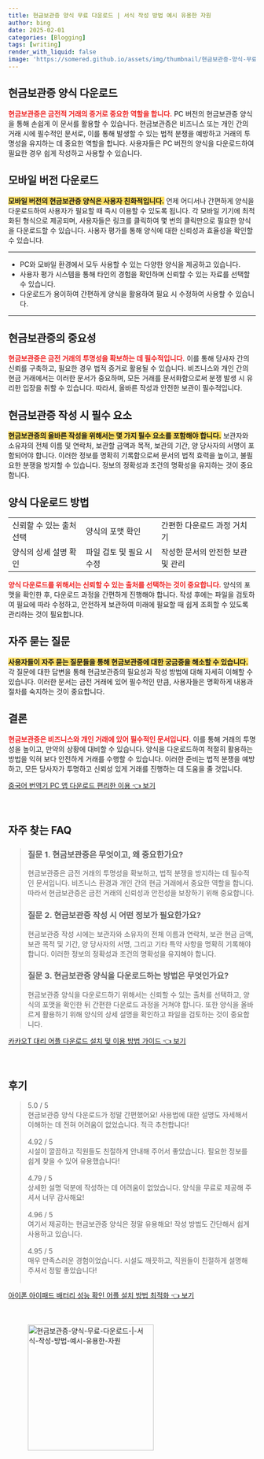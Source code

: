 ```yaml
---
title: 현금보관증 양식 무료 다운로드 | 서식 작성 방법 예시 유용한 자원
author: bing
date: 2025-02-01
categories: [Blogging]
tags: [writing]
render_with_liquid: false
image: 'https://somered.github.io/assets/img/thumbnail/현금보관증-양식-무료-다운로드-|-서식-작성-방법-예시-유용한-자원.webp'
---
```



<h2 id='현금보관증_양식_다운로드'>현금보관증 양식 다운로드</h2>

<p><b><span style="color: #ee2323;">현금보관증은 금전적 거래의 증거로 중요한 역할을 합니다.</span></b> PC 버전의 현금보관증 양식을 통해 손쉽게 이 문서를 활용할 수 있습니다. 현금보관증은 비즈니스 또는 개인 간의 거래 시에 필수적인 문서로, 이를 통해 발생할 수 있는 법적 분쟁을 예방하고 거래의 투명성을 유지하는 데 중요한 역할을 합니다. 사용자들은 PC 버전의 양식을 다운로드하여 필요한 경우 쉽게 작성하고 사용할 수 있습니다.</p>

<h2 id='모바일_버전_다운로드'>모바일 버전 다운로드</h2>

<p><b><span style="background-color: #ffe066;">모바일 버전의 현금보관증 양식은 사용자 친화적입니다.</span></b> 언제 어디서나 간편하게 양식을 다운로드하여 사용자가 필요할 때 즉시 이용할 수 있도록 됩니다. 각 모바일 기기에 최적화된 형식으로 제공되며, 사용자들은 링크를 클릭하여 몇 번의 클릭만으로 필요한 양식을 다운로드할 수 있습니다. 사용자 평가를 통해 양식에 대한 신뢰성과 효율성을 확인할 수 있습니다.</p>

<hr />

<ul>
    <li>PC와 모바일 환경에서 모두 사용할 수 있는 다양한 양식을 제공하고 있습니다.</li>
    <li>사용자 평가 시스템을 통해 타인의 경험을 확인하며 신뢰할 수 있는 자료를 선택할 수 있습니다.</li>
    <li>다운로드가 용이하여 간편하게 양식을 활용하여 필요 시 수정하여 사용할 수 있습니다.</li>
</ul>

<hr />

<h2 id='현금보관증_의_중요성'>현금보관증의 중요성</h2>

<p><b><span style="color: #ee2323;">현금보관증은 금전 거래의 투명성을 확보하는 데 필수적입니다.</span></b> 이를 통해 당사자 간의 신뢰를 구축하고, 필요한 경우 법적 증거로 활용될 수 있습니다. 비즈니스와 개인 간의 현금 거래에서는 이러한 문서가 중요하며, 모든 거래를 문서화함으로써 분쟁 발생 시 유리한 입장을 취할 수 있습니다. 따라서, 올바른 작성과 안전한 보관이 필수적입니다.</p>

<h2 id='현금보관증_작성_시_필수_요소'>현금보관증 작성 시 필수 요소</h2>

<p><b><span style="background-color: #ffe066;">현금보관증의 올바른 작성을 위해서는 몇 가지 필수 요소를 포함해야 합니다.</span></b> 보관자와 소유자의 전체 이름 및 연락처, 보관할 금액과 목적, 보관의 기간, 양 당사자의 서명이 포함되어야 합니다. 이러한 정보를 명확히 기록함으로써 문서의 법적 효력을 높이고, 불필요한 분쟁을 방지할 수 있습니다. 정보의 정확성과 조건의 명확성을 유지하는 것이 중요합니다.</p>

<h2 id='양식_다운로드_방법'>양식 다운로드 방법</h2>

<table>
    <tr>
        <td>신뢰할 수 있는 출처 선택</td>
        <td>양식의 포맷 확인</td>
        <td>간편한 다운로드 과정 거치기</td>
    </tr>
    <tr>
        <td>양식의 상세 설명 확인</td>
        <td>파일 검토 및 필요 시 수정</td>
        <td>작성한 문서의 안전한 보관 및 관리</td>
    </tr>
</table>

<p><b><span style="color: #ee2323;">양식 다운로드를 위해서는 신뢰할 수 있는 출처를 선택하는 것이 중요합니다.</span></b> 양식의 포맷을 확인한 후, 다운로드 과정을 간편하게 진행해야 합니다. 작성 후에는 파일을 검토하여 필요에 따라 수정하고, 안전하게 보관하여 미래에 필요할 때 쉽게 조회할 수 있도록 관리하는 것이 필요합니다.</p>

<h2 id='자주_묻는_질문'>자주 묻는 질문</h2>

<p><b><span style="background-color: #ffe066;">사용자들이 자주 묻는 질문들을 통해 현금보관증에 대한 궁금증을 해소할 수 있습니다.</span></b> 각 질문에 대한 답변을 통해 현금보관증의 필요성과 작성 방법에 대해 자세히 이해할 수 있습니다. 이러한 문서는 금전 거래에 있어 필수적인 만큼, 사용자들은 명확하게 내용과 절차를 숙지하는 것이 중요합니다.</p>

<h2 id='결론'>결론</h2>

<p><b><span style="color: #ee2323;">현금보관증은 비즈니스와 개인 거래에 있어 필수적인 문서입니다.</span></b> 이를 통해 거래의 투명성을 높이고, 만약의 상황에 대비할 수 있습니다. 양식을 다운로드하여 적절히 활용하는 방법을 익혀 보다 안전하게 거래를 수행할 수 있습니다. 이러한 준비는 법적 분쟁을 예방하고, 모든 당사자가 투명하고 신뢰성 있게 거래를 진행하는 데 도움을 줄 것입니다.</p>


<p><a class="click-button" title="중국어 번역기 PC 앱 다운로드 편리한 이용" href="https://somered.github.io/posts/%EC%A4%91%EA%B5%AD%EC%96%B4-%EB%B2%88%EC%97%AD%EA%B8%B0-PC-%EC%95%B1-%EB%8B%A4%EC%9A%B4%EB%A1%9C%EB%93%9C-%ED%8E%B8%EB%A6%AC%ED%95%9C-%EC%9D%B4%EC%9A%A9/" rel="dofollow">중국어 번역기 PC 앱 다운로드 편리한 이용 👈 보기</a></p><br>
<h2 id='자주_찾는_FAQ'>자주 찾는 FAQ</h2>
<div itemscope="" itemtype="https://schema.org/FAQPage">
<blockquote>
<div itemscope="" itemprop="mainEntity" itemtype="https://schema.org/Question">
<h3 itemprop="name">질문 1. 현금보관증은 무엇이고, 왜 중요한가요?</h3>
<div itemscope="" itemprop="acceptedAnswer" itemtype="https://schema.org/Answer">
<span itemprop="text">
<p>현금보관증은 금전 거래의 투명성을 확보하고, 법적 분쟁을 방지하는 데 필수적인 문서입니다. 비즈니스 환경과 개인 간의 현금 거래에서 중요한 역할을 합니다. 따라서 현금보관증은 금전 거래의 신뢰성과 안전성을 보장하기 위해 중요합니다.</p>
</span>
</div>
</div>
<div itemscope="" itemprop="mainEntity" itemtype="https://schema.org/Question">
<h3 itemprop="name">질문 2. 현금보관증 작성 시 어떤 정보가 필요한가요?</h3>
<div itemscope="" itemprop="acceptedAnswer" itemtype="https://schema.org/Answer">
<span itemprop="text">
<p>현금보관증 작성 시에는 보관자와 소유자의 전체 이름과 연락처, 보관 현금 금액, 보관 목적 및 기간, 양 당사자의 서명, 그리고 기타 특약 사항을 명확히 기록해야 합니다. 이러한 정보의 정확성과 조건의 명확성을 유지해야 합니다.</p>
</span>
</div>
</div>
<div itemscope="" itemprop="mainEntity" itemtype="https://schema.org/Question">
<h3 itemprop="name">질문 3. 현금보관증 양식을 다운로드하는 방법은 무엇인가요?</h3>
<div itemscope="" itemprop="acceptedAnswer" itemtype="https://schema.org/Answer">
<span itemprop="text">
<p>현금보관증 양식을 다운로드하기 위해서는 신뢰할 수 있는 출처를 선택하고, 양식의 포맷을 확인한 뒤 간편한 다운로드 과정을 거쳐야 합니다. 또한 양식을 올바르게 활용하기 위해 양식의 상세 설명을 확인하고 파일을 검토하는 것이 중요합니다.</p>
</span>
</div>
</div>
</blockquote>
</div>
<p><a class="click-button" title="카카오T 대리 어플 다운로드 설치 및 이용 방법 가이드" href="https://somered.github.io/posts/%EC%B9%B4%EC%B9%B4%EC%98%A4T-%EB%8C%80%EB%A6%AC-%EC%96%B4%ED%94%8C-%EB%8B%A4%EC%9A%B4%EB%A1%9C%EB%93%9C-%EC%84%A4%EC%B9%98-%EB%B0%8F-%EC%9D%B4%EC%9A%A9-%EB%B0%A9%EB%B2%95-%EA%B0%80%EC%9D%B4%EB%93%9C/" rel="dofollow">카카오T 대리 어플 다운로드 설치 및 이용 방법 가이드 👈 보기</a></p><br>
<h2 id='후기'>후기</h2>
<div itemscope itemtype="https://schema.org/Product">
  <blockquote>
  <div itemprop="review" itemscope itemtype="https://schema.org/Review">
      <div itemprop="reviewRating" itemscope itemtype="https://schema.org/Rating"> <span itemprop="ratingValue">5.0</span> / <span itemprop="bestRating">5</span> </div>
      <span itemprop="reviewBody">현금보관증 양식 다운로드가 정말 간편했어요! 사용법에 대한 설명도 자세해서 이해하는 데 전혀 어려움이 없었습니다. 적극 추천합니다!</span>
  </div>
  <br>
  <div itemprop="review" itemscope itemtype="https://schema.org/Review">
      <div itemprop="reviewRating" itemscope itemtype="https://schema.org/Rating"> <span itemprop="ratingValue">4.92</span> / <span itemprop="bestRating">5</span> </div>
      <span itemprop="reviewBody">시설이 깔끔하고 직원들도 친절하게 안내해 주어서 좋았습니다. 필요한 정보를 쉽게 찾을 수 있어 유용했습니다!</span>
  </div>
  <br>
  <div itemprop="review" itemscope itemtype="https://schema.org/Review">
      <div itemprop="reviewRating" itemscope itemtype="https://schema.org/Rating"> <span itemprop="ratingValue">4.79</span> / <span itemprop="bestRating">5</span> </div>
      <span itemprop="reviewBody">상세한 설명 덕분에 작성하는 데 어려움이 없었습니다. 양식을 무료로 제공해 주셔서 너무 감사해요!</span>
  </div>
  <br>
  <div itemprop="review" itemscope itemtype="https://schema.org/Review">
      <div itemprop="reviewRating" itemscope itemtype="https://schema.org/Rating"> <span itemprop="ratingValue">4.96</span> / <span itemprop="bestRating">5</span> </div>
      <span itemprop="reviewBody">여기서 제공하는 현금보관증 양식은 정말 유용해요! 작성 방법도 간단해서 쉽게 사용하고 있습니다.</span>
  </div>
  <br>
  <div itemprop="review" itemscope itemtype="https://schema.org/Review">
      <div itemprop="reviewRating" itemscope itemtype="https://schema.org/Rating"> <span itemprop="ratingValue">4.95</span> / <span itemprop="bestRating">5</span> </div>
      <span itemprop="reviewBody">매우 만족스러운 경험이었습니다. 시설도 깨끗하고, 직원들이 친절하게 설명해 주셔서 정말 좋았습니다!</span>
  </div>
  <br>
  </blockquote>
</div>
<p><a class="click-button" title="아이폰 아이패드 배터리 성능 확인 어플 설치 방법 최적화" href="https://somered.github.io/posts/%EC%95%84%EC%9D%B4%ED%8F%B0-%EC%95%84%EC%9D%B4%ED%8C%A8%EB%93%9C-%EB%B0%B0%ED%84%B0%EB%A6%AC-%EC%84%B1%EB%8A%A5-%ED%99%95%EC%9D%B8-%EC%96%B4%ED%94%8C-%EC%84%A4%EC%B9%98-%EB%B0%A9%EB%B2%95-%EC%B5%9C%EC%A0%81%ED%99%94/" rel="dofollow">아이폰 아이패드 배터리 성능 확인 어플 설치 방법 최적화 👈 보기</a></p><br>
<figure class="image"><img src="https://somered.github.io/assets/img/thumbnail/현금보관증-양식-무료-다운로드-|-서식-작성-방법-예시-유용한-자원.webp" alt="현금보관증-양식-무료-다운로드-|-서식-작성-방법-예시-유용한-자원" width="256" height="256"></figure>